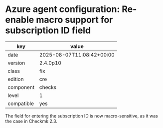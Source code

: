 [//]: # (werk v2)
# Azure agent configuration: Re-enable macro support for subscription ID field

key        | value
---------- | ---
date       | 2025-08-07T11:08:42+00:00
version    | 2.4.0p10
class      | fix
edition    | cre
component  | checks
level      | 1
compatible | yes

The field for entering the subscription ID is now macro-sensitive, as it was the case in Checkmk 2.3.
